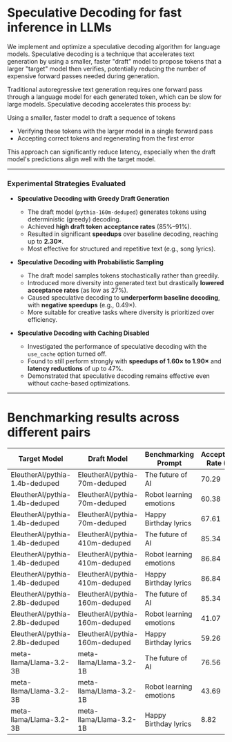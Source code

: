 # Speculative Decoding for fast inference in LLMs
We implement and optimize a speculative decoding algorithm for language models. Speculative decoding is a technique that accelerates text generation by using a smaller, faster "draft" model to propose tokens that a larger "target" model then verifies, potentially reducing the number of expensive forward passes needed during generation.

Traditional autoregressive text generation requires one forward pass through a language model for each generated token, which can be slow for large models. Speculative decoding accelerates this process by:

Using a smaller, faster model to draft a sequence of tokens
- Verifying these tokens with the larger model in a single forward pass
- Accepting correct tokens and regenerating from the first error

This approach can significantly reduce latency, especially when the draft model's predictions align well with the target model.

---

### **Experimental Strategies Evaluated**

- **Speculative Decoding with Greedy Draft Generation**
  - The draft model (`pythia-160m-deduped`) generates tokens using deterministic (greedy) decoding.
  - Achieved **high draft token acceptance rates** (85%–91%).
  - Resulted in significant **speedups** over baseline decoding, reaching up to **2.30×**.
  - Most effective for structured and repetitive text (e.g., song lyrics).

- **Speculative Decoding with Probabilistic Sampling**
  - The draft model samples tokens stochastically rather than greedily.
  - Introduced more diversity into generated text but drastically **lowered acceptance rates** (as low as 27%).
  - Caused speculative decoding to **underperform baseline decoding**, with **negative speedups** (e.g., 0.49×).
  - More suitable for creative tasks where diversity is prioritized over efficiency.

- **Speculative Decoding with Caching Disabled**
  - Investigated the performance of speculative decoding with the `use_cache` option turned off.
  - Found to still perform strongly with **speedups of 1.60× to 1.90×** and **latency reductions** of up to 47%.
  - Demonstrated that speculative decoding remains effective even without cache-based optimizations.

---

# Benchmarking results across different pairs

| Target Model                     | Draft Model                     | Benchmarking Prompt         | Acceptance Rate (%) | Speedup |
|----------------------------------|---------------------------------|----------------------------|----------------------|---------|
| EleutherAI/pythia-1.4b-deduped   | EleutherAI/pythia-70m-deduped   | The future of AI           | 70.29                | 1.90    |
| EleutherAI/pythia-1.4b-deduped   | EleutherAI/pythia-70m-deduped   | Robot learning emotions    | 60.38                | 1.66    |
| EleutherAI/pythia-1.4b-deduped   | EleutherAI/pythia-70m-deduped   | Happy Birthday lyrics      | 67.61                | 1.72    |
| EleutherAI/pythia-1.4b-deduped   | EleutherAI/pythia-410m-deduped  | The future of AI           | 85.34                | 0.87    |
| EleutherAI/pythia-1.4b-deduped   | EleutherAI/pythia-410m-deduped  | Robot learning emotions    | 86.84                | 0.84    |
| EleutherAI/pythia-1.4b-deduped   | EleutherAI/pythia-410m-deduped  | Happy Birthday lyrics      | 86.84                | 0.72    |
| EleutherAI/pythia-2.8b-deduped   | EleutherAI/pythia-160m-deduped  | The future of AI           | 85.34                | 1.34    |
| EleutherAI/pythia-2.8b-deduped   | EleutherAI/pythia-160m-deduped  | Robot learning emotions    | 41.07                | 0.99    |
| EleutherAI/pythia-2.8b-deduped   | EleutherAI/pythia-160m-deduped  | Happy Birthday lyrics      | 59.26                | 1.43    |
| meta-llama/Llama-3.2-3B         | meta-llama/Llama-3.2-1B        | The future of AI           | 76.56                | 1.00    |
| meta-llama/Llama-3.2-3B         | meta-llama/Llama-3.2-1B        | Robot learning emotions    | 43.69                | 0.67    |
| meta-llama/Llama-3.2-3B         | meta-llama/Llama-3.2-1B        | Happy Birthday lyrics      | 8.82                 | 0.20    |
